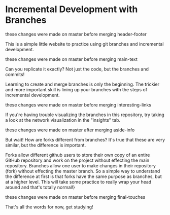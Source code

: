 # Incremental Development with Branches
these changes were made on master before merging header-footer

This is a simple little website to practice using git branches and incremental development.

these changes were made on master before merging main-text

Can you replicate it exactly? Not just the code, but the branches and commits!

Learning to create and merge branches is only the beginning. The trickier and more important skill is lining up your branches with the steps of incremental development.

these changes were made on master before merging interesting-links

If you're having trouble visualizing the branches in this repository, try taking a look at the network visualization in the "insights" tab.

these changes were made on master after merging aside-info

But wait! How are forks different from branches? It's true that these are very similar, but the difference is important.

Forks allow different github users to store their own copy of an entire GitHub repository and work on the project without effecting the main repository.
Branches allow one user to make changes in their repository (fork) without effecting the master branch.
So a simple way to understand the difference at first is that forks have the same purpose as branches, but at a higher level. This will take some practice to really wrap your head around and that's totally normal!}

these changes were made on master before merging final-touches

That's all the words for now, get studying!

